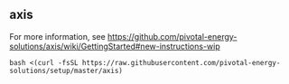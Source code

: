## axis

For more information, see https://github.com/pivotal-energy-solutions/axis/wiki/GettingStarted#new-instructions-wip

```shell
bash <(curl -fsSL https://raw.githubusercontent.com/pivotal-energy-solutions/setup/master/axis)
```
